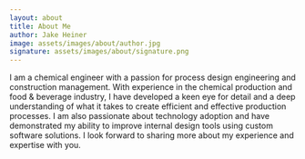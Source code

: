 ```yaml
---
layout: about
title: About Me
author: Jake Heiner
image: assets/images/about/author.jpg
signature: assets/images/about/signature.png
---
```


I am a chemical engineer with a passion for process design engineering and construction management. With experience in the chemical production and food & beverage industry, I have developed a keen eye for detail and a deep understanding of what it takes to create efficient and effective production processes. I am also passionate about technology adoption and have demonstrated my ability to improve internal design tools using custom software solutions. I look forward to sharing more about my experience and expertise with you.
